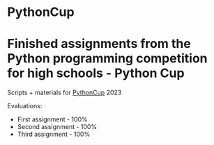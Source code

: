 # PythonCup
<h1>Finished assignments from the Python programming competition for high schools - Python Cup</h1>
<p>Scripts + materials for <a href="http://edu.fmph.uniba.sk/PythonCup/">PythonCup</a> 2023</p>
<p>Evaluations:</p>
<ul>
    <li>First assignment - 100%</li>
    <li>Second assignment - 100%</li>
    <li>Third assignment - 100%</li>
</ul>
